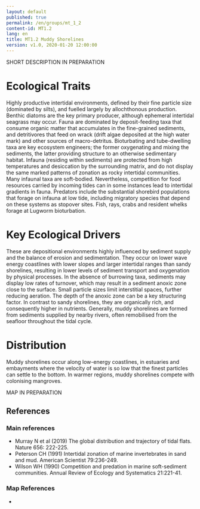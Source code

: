 ```yaml
---
layout: default
published: true
permalink: /en/groups/mt_1_2
content-id: MT1.2
lang: en
title: MT1.2 Muddy Shorelines
version: v1.0, 2020-01-20 12:00:00
---
```


SHORT DESCRIPTION IN PREPARATION

# Ecological Traits
 
Highly productive intertidal environments, defined by their fine particle size (dominated by silts), and fuelled largely by allochthonous production. Benthic diatoms are the key primary producer, although ephemeral intertidal seagrass may occur. Fauna are dominated by deposit-feeding taxa that consume organic matter that accumulates in the fine-grained sediments, and detritivores that feed on wrack (drift algae deposited at the high water mark) and other sources of macro-detritus. Bioturbating and tube-dwelling taxa are key ecosystem engineers; the former oxygenating and mixing the sediments, the latter providing structure to an otherwise sedimentary habitat. Infauna (residing within sediments) are protected from high temperatures and desiccation by the surrounding matrix, and do not display the same marked patterns of zonation as rocky intertidal communities. Many infaunal taxa are soft-bodied. Nevertheless, competition for food resources carried by incoming tides can in some instances lead to intertidal gradients in fauna. Predators include the substantial shorebird populations that forage on infauna at low tide, including migratory species that depend on these systems as stopover sites. Fish, rays, crabs and resident whelks forage at Lugworm bioturbation. 
 
# Key Ecological Drivers
 
These are depositional environments highly influenced by sediment supply and the balance of erosion and sedimentation. They occur on lower wave energy coastlines with lower slopes and larger intertidal ranges than sandy shorelines, resulting in lower levels of sediment transport and oxygenation by physical processes. In the absence of burrowing taxa, sediments may display low rates of turnover, which may result in a sediment anoxic zone close to the surface. Small particle sizes limit interstitial spaces, further reducing aeration. The depth of the anoxic zone can be a key structuring factor. In contrast to sandy shorelines, they are organically rich, and consequently higher in nutrients. Generally, muddy shorelines are formed from sediments supplied by nearby rivers, often remobilised from the seafloor throughout the tidal cycle.
 
# Distribution
 
Muddy shorelines occur along low-energy coastlines, in estuaries and embayments where the velocity of water is so low that the finest particles can settle to the bottom. In warmer regions, muddy shorelines compete with colonising mangroves. 

MAP IN PREPARATION

## References

### Main references
* Murray N et al (2019) The global distribution and trajectory of tidal flats. Nature 656: 222-225.
* Peterson CH (1991) Intertidal zonation of marine invertebrates in sand and mud. American Scientist 79:236-249.
* Wilson WH (1990) Competition and predation in marine soft-sediment communities. Annual Review of Ecology and Systematics 21:221-41.

### Map References
* 
